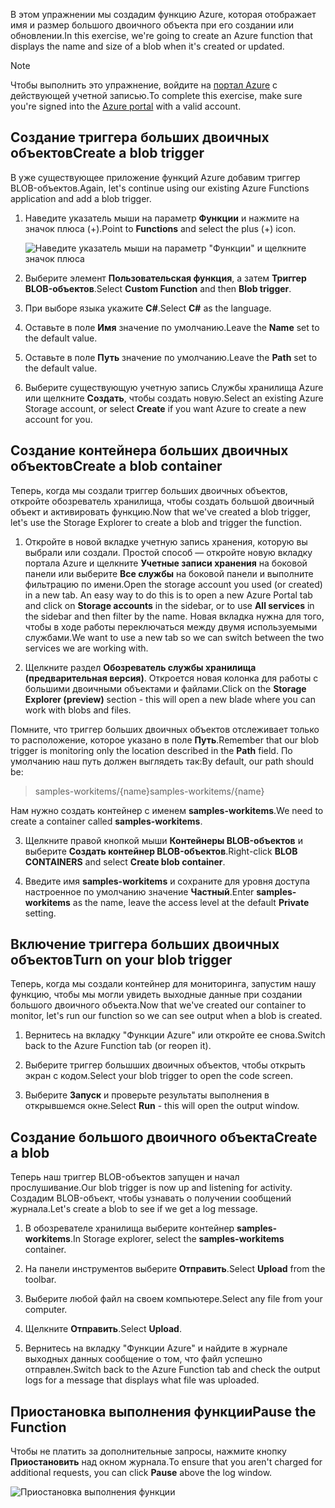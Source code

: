 <span data-ttu-id="1cef5-101">В этом упражнении мы создадим функцию Azure, которая отображает имя и размер большого двоичного объекта при его создании или обновлении.</span><span class="sxs-lookup"><span data-stu-id="1cef5-101">In this exercise, we're going to create an Azure function that displays the name and size of a blob when it's created or updated.</span></span> 

> [!NOTE]
> <span data-ttu-id="1cef5-102">Чтобы выполнить это упражнение, войдите на [портал Azure](https://portal.azure.com?azure-portal=true) с действующей учетной записью.</span><span class="sxs-lookup"><span data-stu-id="1cef5-102">To complete this exercise, make sure you're signed into the [Azure portal](https://portal.azure.com?azure-portal=true) with a valid account.</span></span>

## <a name="create-a-blob-trigger"></a><span data-ttu-id="1cef5-103">Создание триггера больших двоичных объектов</span><span class="sxs-lookup"><span data-stu-id="1cef5-103">Create a blob trigger</span></span>

<span data-ttu-id="1cef5-104">В уже существующее приложение функций Azure добавим триггер BLOB-объектов.</span><span class="sxs-lookup"><span data-stu-id="1cef5-104">Again, let's continue using our existing Azure Functions application and add a blob trigger.</span></span>

1. <span data-ttu-id="1cef5-105">Наведите указатель мыши на параметр **Функции** и нажмите на значок плюса (+).</span><span class="sxs-lookup"><span data-stu-id="1cef5-105">Point to **Functions** and select the plus (+) icon.</span></span>

    ![Наведите указатель мыши на параметр "Функции" и щелкните значок плюса](../media-drafts/4-hover-function.png)

2. <span data-ttu-id="1cef5-107">Выберите элемент **Пользовательская функция**, а затем **Триггер BLOB-объектов**.</span><span class="sxs-lookup"><span data-stu-id="1cef5-107">Select **Custom Function** and then **Blob trigger**.</span></span>

3. <span data-ttu-id="1cef5-108">При выборе языка укажите **C#**.</span><span class="sxs-lookup"><span data-stu-id="1cef5-108">Select **C#** as the language.</span></span> 

4. <span data-ttu-id="1cef5-109">Оставьте в поле **Имя** значение по умолчанию.</span><span class="sxs-lookup"><span data-stu-id="1cef5-109">Leave the **Name** set to the default value.</span></span>

5. <span data-ttu-id="1cef5-110">Оставьте в поле **Путь** значение по умолчанию.</span><span class="sxs-lookup"><span data-stu-id="1cef5-110">Leave the **Path** set to the default value.</span></span>

6. <span data-ttu-id="1cef5-111">Выберите существующую учетную запись Службы хранилища Azure или щелкните **Создать**, чтобы создать новую.</span><span class="sxs-lookup"><span data-stu-id="1cef5-111">Select an existing Azure Storage account, or select **Create** if you want Azure to create a new account for you.</span></span>

## <a name="create-a-blob-container"></a><span data-ttu-id="1cef5-112">Создание контейнера больших двоичных объектов</span><span class="sxs-lookup"><span data-stu-id="1cef5-112">Create a blob container</span></span>

<span data-ttu-id="1cef5-113">Теперь, когда мы создали триггер больших двоичных объектов, откройте обозреватель хранилища, чтобы создать большой двоичный объект и активировать функцию.</span><span class="sxs-lookup"><span data-stu-id="1cef5-113">Now that we've created a blob trigger, let's use the Storage Explorer to create a blob and trigger the function.</span></span>

1. <span data-ttu-id="1cef5-114">Откройте в новой вкладке учетную запись хранения, которую вы выбрали или создали. Простой способ — откройте новую вкладку портала Azure и щелкните **Учетные записи хранения** на боковой панели или выберите **Все службы** на боковой панели и выполните фильтрацию по имени.</span><span class="sxs-lookup"><span data-stu-id="1cef5-114">Open the storage account you used (or created) in a new tab. An easy way to do this is to open a new Azure Portal tab and click on **Storage accounts** in the sidebar, or to use **All services** in the sidebar and then filter by the name.</span></span> <span data-ttu-id="1cef5-115">Новая вкладка нужна для того, чтобы в ходе работы переключаться между двумя используемыми службами.</span><span class="sxs-lookup"><span data-stu-id="1cef5-115">We want to use a new tab so we can switch between the two services we are working with.</span></span>

2. <span data-ttu-id="1cef5-116">Щелкните раздел **Обозреватель службы хранилища (предварительная версия)**. Откроется новая колонка для работы с большими двоичными объектами и файлами.</span><span class="sxs-lookup"><span data-stu-id="1cef5-116">Click on the **Storage Explorer (preview)** section - this will open a new blade where you can work with blobs and files.</span></span>

<span data-ttu-id="1cef5-117">Помните, что триггер больших двоичных объектов отслеживает только то расположение, которое указано в поле **Путь**.</span><span class="sxs-lookup"><span data-stu-id="1cef5-117">Remember that our blob trigger is monitoring only the location described in the **Path** field.</span></span> <span data-ttu-id="1cef5-118">По умолчанию наш путь должен выглядеть так:</span><span class="sxs-lookup"><span data-stu-id="1cef5-118">By default, our path should be:</span></span>

> <span data-ttu-id="1cef5-119">samples-workitems/{name}</span><span class="sxs-lookup"><span data-stu-id="1cef5-119">samples-workitems/{name}</span></span>

<span data-ttu-id="1cef5-120">Нам нужно создать контейнер с именем **samples-workitems**.</span><span class="sxs-lookup"><span data-stu-id="1cef5-120">We need to create a container called **samples-workitems**.</span></span>

3. <span data-ttu-id="1cef5-121">Щелкните правой кнопкой мыши **Контейнеры BLOB-объектов** и выберите **Создать контейнер BLOB-объектов**.</span><span class="sxs-lookup"><span data-stu-id="1cef5-121">Right-click **BLOB CONTAINERS** and select **Create blob container**.</span></span>

4. <span data-ttu-id="1cef5-122">Введите имя **samples-workitems** и сохраните для уровня доступа настроенное по умолчанию значение **Частный**.</span><span class="sxs-lookup"><span data-stu-id="1cef5-122">Enter **samples-workitems** as the name, leave the access level at the default **Private** setting.</span></span>

## <a name="turn-on-your-blob-trigger"></a><span data-ttu-id="1cef5-123">Включение триггера больших двоичных объектов</span><span class="sxs-lookup"><span data-stu-id="1cef5-123">Turn on your blob trigger</span></span>

<span data-ttu-id="1cef5-124">Теперь, когда мы создали контейнер для мониторинга, запустим нашу функцию, чтобы мы могли увидеть выходные данные при создании большого двоичного объекта.</span><span class="sxs-lookup"><span data-stu-id="1cef5-124">Now that we've created our container to monitor, let's run our function so we can see output when a blob is created.</span></span>

1. <span data-ttu-id="1cef5-125">Вернитесь на вкладку "Функции Azure" или откройте ее снова.</span><span class="sxs-lookup"><span data-stu-id="1cef5-125">Switch back to the Azure Function tab (or reopen it).</span></span>

2. <span data-ttu-id="1cef5-126">Выберите триггер большших двоичных объектов, чтобы открыть экран с кодом.</span><span class="sxs-lookup"><span data-stu-id="1cef5-126">Select your blob trigger to open the code screen.</span></span>

3. <span data-ttu-id="1cef5-127">Выберите **Запуск** и проверьте результаты выполнения в открывшемся окне.</span><span class="sxs-lookup"><span data-stu-id="1cef5-127">Select **Run** - this will open the output window.</span></span>

## <a name="create-a-blob"></a><span data-ttu-id="1cef5-128">Создание большого двоичного объекта</span><span class="sxs-lookup"><span data-stu-id="1cef5-128">Create a blob</span></span>

<span data-ttu-id="1cef5-129">Теперь наш триггер BLOB-объектов запущен и начал прослушивание.</span><span class="sxs-lookup"><span data-stu-id="1cef5-129">Our blob trigger is now up and listening for activity.</span></span> <span data-ttu-id="1cef5-130">Создадим BLOB-объект, чтобы узнавать о получении сообщений журнала.</span><span class="sxs-lookup"><span data-stu-id="1cef5-130">Let's create a blob to see if we get a log message.</span></span>

1. <span data-ttu-id="1cef5-131">В обозревателе хранилища выберите контейнер **samples-workitems**.</span><span class="sxs-lookup"><span data-stu-id="1cef5-131">In Storage explorer, select the **samples-workitems** container.</span></span>

2. <span data-ttu-id="1cef5-132">На панели инструментов выберите **Отправить**.</span><span class="sxs-lookup"><span data-stu-id="1cef5-132">Select **Upload** from the toolbar.</span></span>

3. <span data-ttu-id="1cef5-133">Выберите любой файл на своем компьютере.</span><span class="sxs-lookup"><span data-stu-id="1cef5-133">Select any file from your computer.</span></span>

4. <span data-ttu-id="1cef5-134">Щелкните **Отправить**.</span><span class="sxs-lookup"><span data-stu-id="1cef5-134">Select **Upload**.</span></span>

5. <span data-ttu-id="1cef5-135">Вернитесь на вкладку "Функции Azure" и найдите в журнале выходных данных сообщение о том, что файл успешно отправлен.</span><span class="sxs-lookup"><span data-stu-id="1cef5-135">Switch back to the Azure Function tab and check the output logs for a message that displays what file was uploaded.</span></span>

## <a name="pause-the-function"></a><span data-ttu-id="1cef5-136">Приостановка выполнения функции</span><span class="sxs-lookup"><span data-stu-id="1cef5-136">Pause the Function</span></span>

<span data-ttu-id="1cef5-137">Чтобы не платить за дополнительные запросы, нажмите кнопку **Приостановить** над окном журнала.</span><span class="sxs-lookup"><span data-stu-id="1cef5-137">To ensure that you aren't charged for additional requests, you can click **Pause** above the log window.</span></span>

![Приостановка выполнения функции](../media-drafts/4-pause-timer.png)


